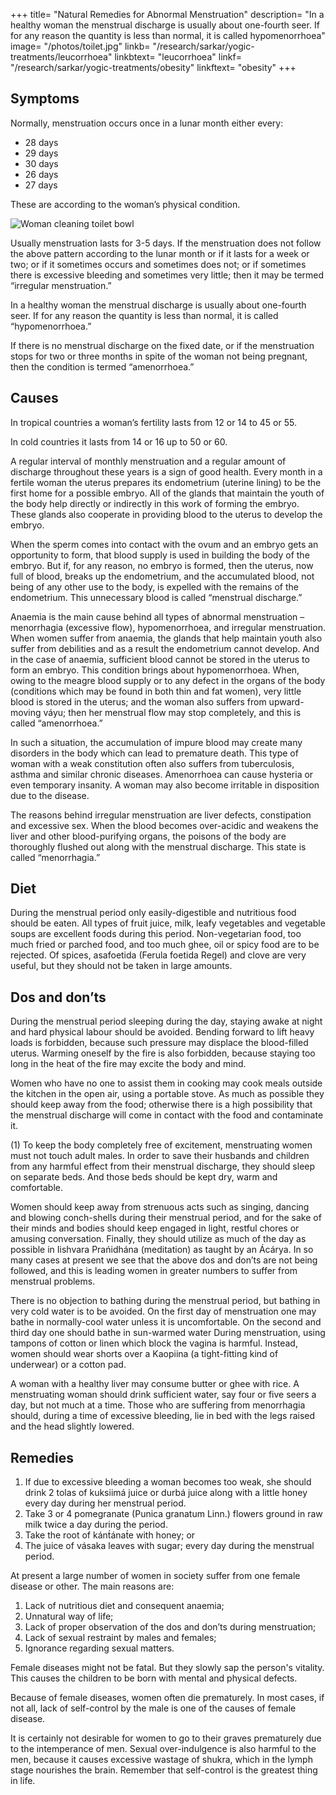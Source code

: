 +++
title= "Natural Remedies for Abnormal Menstruation"
description= "In a healthy woman the menstrual discharge is usually about one-fourth seer. If for any reason the quantity is less than normal, it is called hypomenorrhoea"
image= "/photos/toilet.jpg"
linkb= "/research/sarkar/yogic-treatments/leucorrhoea"
linkbtext= "leucorrhoea"
linkf= "/research/sarkar/yogic-treatments/obesity"
linkftext= "obesity"
+++

## Symptoms

Normally, menstruation occurs once in a lunar month either every:
- 28 days
- 29 days
- 30 days
- 26 days
- 27 days 

These are according to the woman’s physical condition. 

![Woman cleaning toilet bowl](/photos/toilet.jpg)

Usually menstruation lasts for 3-5 days. If the menstruation does not follow the above pattern according to the lunar month or if it lasts for a week or two; or if it sometimes occurs and sometimes does not; or if sometimes there is excessive bleeding and sometimes very little; then it may be termed “irregular menstruation.”

In a healthy woman the menstrual discharge is usually about one-fourth seer. If for any reason the quantity is less than normal, it is called “hypomenorrhoea.”

If there is no menstrual discharge on the fixed date, or if the menstruation stops for two or three months in spite of the woman not being pregnant, then the condition is termed “amenorrhoea.”

## Causes

In tropical countries a woman’s fertility lasts from 12 or 14 to 45 or 55. 

In cold countries it lasts from 14 or 16 up to 50 or 60. 

A regular interval of monthly menstruation and a regular amount of discharge throughout these years is a sign of good health. Every month in a fertile woman the uterus prepares its endometrium (uterine lining) to be the first home for a possible embryo. All of the glands that maintain the youth of the body help directly or indirectly in this work of forming the embryo. These glands also cooperate in providing blood to the uterus to develop the embryo. 

When the sperm comes into contact with the ovum and an embryo gets an opportunity to form, that blood supply is used in building the body of the embryo. But if, for any reason, no embryo is formed, then the uterus, now full of blood, breaks up the endometrium, and the accumulated blood, not being of any other use to the body, is expelled with the remains of the endometrium. This unnecessary blood is called “menstrual discharge.”

Anaemia is the main cause behind all types of abnormal menstruation – menorrhagia (excessive flow), hypomenorrhoea, and irregular menstruation. When women suffer from anaemia, the glands that help maintain youth also suffer from debilities and as a result the endometrium cannot develop. And in the case of anaemia, sufficient blood cannot be stored in the uterus to form an embryo. This condition brings about hypomenorrhoea. When, owing to the meagre blood supply or to any defect in the organs of the body (conditions which may be found in both thin and fat women), very little blood is stored in the uterus; and the woman also suffers from upward-moving váyu; then her menstrual flow may stop completely, and this is called “amenorrhoea.” 

In such a situation, the accumulation of impure blood may create many disorders in the body which can lead to premature death. This type of woman with a weak constitution often also suffers from tuberculosis, asthma and similar chronic diseases. Amenorrhoea can cause hysteria or even temporary insanity. A woman may also become irritable in disposition due to the disease.

The reasons behind irregular menstruation are liver defects, constipation and excessive sex.
When the blood becomes over-acidic and weakens the liver and other blood-purifying organs, the poisons of the body are thoroughly flushed out along with the menstrual discharge. This state is called “menorrhagia.”

<!-- Treatment:
Morning – Utkśepa Mudrá, Padahastásana, Bandhatraya Yoga Mudrá, and Ámbhasii Mudrá or Ámbhasii Práńáyáma.
Evening – Yogamudrá, Diirgha Prańáma, Bhújauṋgásana, Karmásana and Kákacaiṋcu Mudrá.
See restrictions given under “Treatment”, Section C of this chapter. -->


## Diet

During the menstrual period only easily-digestible and nutritious food should be eaten. All types of fruit juice, milk, leafy vegetables and vegetable soups are excellent foods during this period. Non-vegetarian food, too much fried or parched food, and too much ghee, oil or spicy food are to be rejected. Of spices, asafoetida (Ferula foetida Regel) and clove are very useful, but they should not be taken in large amounts.


## Dos and don’ts 

During the menstrual period sleeping during the day, staying awake at night and hard physical labour should be avoided. Bending forward to lift heavy loads is forbidden, because such pressure may displace the blood-filled uterus. Warming oneself by the fire is also forbidden, because staying too long in the heat of the fire may excite the body and mind. 

Women who have no one to assist them in cooking may cook meals outside the kitchen in the open air, using a portable stove. As much as possible they should keep away from the food; otherwise there is a high possibility that the menstrual discharge will come in contact with the food and contaminate it.

(1) To keep the body completely free of excitement, menstruating women must not touch adult males. In order to save their husbands and children from any harmful effect from their menstrual discharge, they should sleep on separate beds. And those beds should be kept dry, warm and comfortable.

Women should keep away from strenuous acts such as singing, dancing and blowing conch-shells during their menstrual period, and for the sake of their minds and bodies should keep engaged in light, restful chores or amusing conversation. Finally, they should utilize as much of the day as possible in Iishvara Prańidhána (meditation) as taught by an Ácárya.
In so many cases at present we see that the above dos and don’ts are not being followed, and this is leading women in greater numbers to suffer from menstrual problems.

There is no objection to bathing during the menstrual period, but bathing in very cold water is to be avoided. On the first day of menstruation one may bathe in normally-cool water unless it is uncomfortable. On the second and third day one should bathe in sun-warmed water
During menstruation, using tampons of cotton or linen which block the vagina is harmful. Instead, women should wear shorts over a Kaopiina (a tight-fitting kind of underwear) or a cotton pad.

A woman with a healthy liver may consume butter or ghee with rice. A menstruating woman should drink sufficient water, say four or five seers a day, but not much at a time. Those who are suffering from menorrhagia should, during a time of excessive bleeding, lie in bed with the legs raised and the head slightly lowered.


## Remedies

1. If due to excessive bleeding a woman becomes too weak, she should drink 2 tolas of kuksiimá juice or durbá juice along with a little honey every day during her menstrual period.
2. Take 3 or 4 pomegranate (Punica granatum Linn.) flowers ground in raw milk twice a day during the period.
3. Take the root of kánt́ánat́e with honey; or
4. The juice of vásaka leaves with sugar; every day during the menstrual period.

At present a large number of women in society suffer from one female disease or other. The main reasons are:
1. Lack of nutritious diet and consequent anaemia;
2. Unnatural way of life;
3. Lack of proper observation of the dos and don’ts during menstruation;
4. Lack of sexual restraint by males and females;
5. Ignorance regarding sexual matters.

Female diseases might not be fatal. But they slowly sap the person's vitality. This causes the children<!-- , who are the hope of society, are --> to be born with mental and physical defects. 

<!-- What a terrible situation this is for society can easily be imagined.  -->

Because of female diseases, women often die prematurely. In most cases, if not all, lack of self-control by the male is one of the causes of female disease. 

It is certainly not desirable for women to go to their graves prematurely due to the intemperance of men. Sexual over-indulgence is also harmful to the men, because it causes excessive wastage of shukra, which in the lymph stage nourishes the brain. Remember that self-control is the greatest thing in life.
